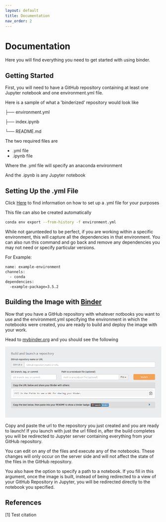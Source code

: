 ```yaml
---
layout: default
title: Documentation
nav_order: 2
---
```


# Documentation

Here you will find everything you need to get started with using binder.

## Getting Started

First, you will need to have a GitHub repository containing at least one Jupyter notebook and one environment.yml file.

Here is a sample of what a 'binderized' repository would look like

├── environment.yml

├── index.ipynb

└── README.md

The two required files are
* .yml file
* .ipynb file

Where the .yml file will specify an anaconda environment

And the .ipynb is any Jupyter notebook

## Setting Up the .yml File

Click [Here](https://conda.io/projects/conda/en/latest/user-guide/tasks/manage-environments.html#sharing-an-environment)
to find information on how to set up a .yml file for your purposes

This file can also be created automatically

```bash
conda env export --from-history -f environment.yml
```

While not garunteeded to be perfect, if you are working within a specific environment, this will capture all the dependencies in that environment. You can also run this command and go back and remove any dependencies you may not need or specify particular versions.

For Example:

```
name: example-environment
channels:
  - conda
dependencies:
  -example-package=3.5.2
```

## Building the Image with [Binder](https://mybinder.org/)

Now that you have a GitHub repository with whatever notbooks you want to use and the environment.yml specifying the environment in which the notebooks were created, you are ready to build and deploy the image with your work.

Head to [mybinder.org](https://mybinder.org/) and you should see the following

![](https://github.com/phesse001/march_madness_jupyter/blob/gh-pages/images/my-binder-example.PNG?raw=true)

Copy and paste the url to the repository you just created and you are ready to launch! If you launch with just the url filled in, after the build completes you will be redirected to Jupyter server containing everything from your GitHub repository. 

You can edit on any of the files and execute any of the notebooks. These changes will only occur on the server side and will not affect the state of the files in the GitHub repository.

You also have the option to specify a path to a notebook. If you fill in this argument, once the image is built, instead of being redirected to a view of your GitHub Repository in Jupyter, you will be redirected directly to the notebook you specified.

## References
<a id="1">[1]</a> 
Test citation
